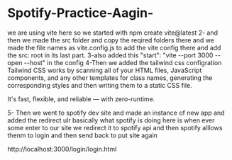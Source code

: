 # Spotify-Practice-Aagin-
we are using vite here so we started with npm create vite@latest
2- and then we made the src folder and copy the reqired folders there and we made the file names as vite.config.js to add the vite config there and add the src: root in its last part.
3-also added this   "start": "vite --port 3000 --open --host" in the config
4-Then we added the tailwind css configration 
Tailwind CSS works by scanning all of your HTML files, JavaScript components, and any other templates for class names, generating the corresponding styles and then writing them to a static CSS file.

It's fast, flexible, and reliable — with zero-runtime.

5- Then we went to spotify dev site and made an instance of new app and added the redirect ulr
basically what spotify is doing here is when ever some enter to our site we redirect it to spotify api and then spotify alllows thenm to login and then send back to put site again


http://localhost:3000/login/login.html
